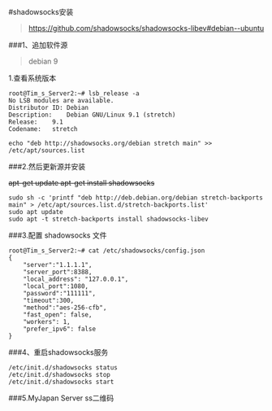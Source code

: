 #shadowsocks安装

>https://github.com/shadowsocks/shadowsocks-libev#debian--ubuntu

###1、追加软件源
>debian 9

1.查看系统版本
```
root@Tim_s_Server2:~# lsb_release -a
No LSB modules are available.
Distributor ID:	Debian
Description:	Debian GNU/Linux 9.1 (stretch)
Release:	9.1
Codename:	stretch
```

```
echo "deb http://shadowsocks.org/debian stretch main" >> /etc/apt/sources.list
```


###2.然后更新源并安装


~~apt-get update
apt-get install shadowsocks~~

```
sudo sh -c 'printf "deb http://deb.debian.org/debian stretch-backports main" > /etc/apt/sources.list.d/stretch-backports.list'
sudo apt update
sudo apt -t stretch-backports install shadowsocks-libev
```


###3.配置 shadowsocks 文件
```
root@Tim_s_Server2:~# cat /etc/shadowsocks/config.json
{
    "server":"1.1.1.1",
    "server_port":8388,
    "local_address": "127.0.0.1",
    "local_port":1080,
    "password":"111111",
    "timeout":300,
    "method":"aes-256-cfb",
    "fast_open": false,
    "workers": 1,
    "prefer_ipv6": false
}

```


###4、重启shadowsocks服务
```
/etc/init.d/shadowsocks status
/etc/init.d/shadowsocks stop
/etc/init.d/shadowsocks start
```

###5.MyJapan Server ss二维码





